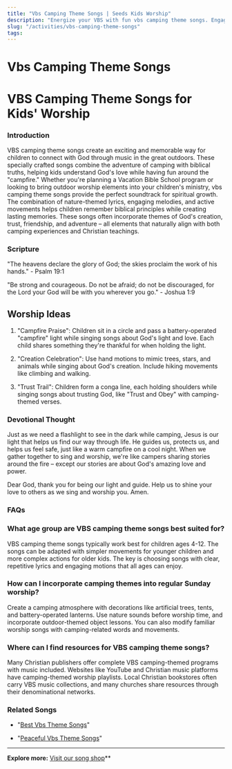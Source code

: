 ```yaml
---
title: "Vbs Camping Theme Songs | Seeds Kids Worship"
description: "Energize your VBS with fun vbs camping theme songs. Engaging worship music and activities for summer children's ministry."
slug: "/activities/vbs-camping-theme-songs"
tags:
---
```


# Vbs Camping Theme Songs

# VBS Camping Theme Songs for Kids' Worship

### Introduction
VBS camping theme songs create an exciting and memorable way for children to connect with God through music in the great outdoors. These specially crafted songs combine the adventure of camping with biblical truths, helping kids understand God's love while having fun around the "campfire." Whether you're planning a Vacation Bible School program or looking to bring outdoor worship elements into your children's ministry, vbs camping theme songs provide the perfect soundtrack for spiritual growth. The combination of nature-themed lyrics, engaging melodies, and active movements helps children remember biblical principles while creating lasting memories. These songs often incorporate themes of God's creation, trust, friendship, and adventure – all elements that naturally align with both camping experiences and Christian teachings.

### Scripture
"The heavens declare the glory of God; the skies proclaim the work of his hands." - Psalm 19:1

"Be strong and courageous. Do not be afraid; do not be discouraged, for the Lord your God will be with you wherever you go." - Joshua 1:9

## Worship Ideas
1. "Campfire Praise": Children sit in a circle and pass a battery-operated "campfire" light while singing songs about God's light and love. Each child shares something they're thankful for when holding the light.

2. "Creation Celebration": Use hand motions to mimic trees, stars, and animals while singing about God's creation. Include hiking movements like climbing and walking.

3. "Trust Trail": Children form a conga line, each holding shoulders while singing songs about trusting God, like "Trust and Obey" with camping-themed verses.

### Devotional Thought
Just as we need a flashlight to see in the dark while camping, Jesus is our light that helps us find our way through life. He guides us, protects us, and helps us feel safe, just like a warm campfire on a cool night. When we gather together to sing and worship, we're like campers sharing stories around the fire – except our stories are about God's amazing love and power.

Dear God, thank you for being our light and guide. Help us to shine your love to others as we sing and worship you. Amen.

### FAQs

### What age group are VBS camping theme songs best suited for?
VBS camping theme songs typically work best for children ages 4-12. The songs can be adapted with simpler movements for younger children and more complex actions for older kids. The key is choosing songs with clear, repetitive lyrics and engaging motions that all ages can enjoy.

### How can I incorporate camping themes into regular Sunday worship?
Create a camping atmosphere with decorations like artificial trees, tents, and battery-operated lanterns. Use nature sounds before worship time, and incorporate outdoor-themed object lessons. You can also modify familiar worship songs with camping-related words and movements.

### Where can I find resources for VBS camping theme songs?
Many Christian publishers offer complete VBS camping-themed programs with music included. Websites like YouTube and Christian music platforms have camping-themed worship playlists. Local Christian bookstores often carry VBS music collections, and many churches share resources through their denominational networks.

### Related Songs

- "[Best Vbs Theme Songs](/activities/best-vbs-theme-songs/)"

- "[Peaceful Vbs Theme Songs](/activities/peaceful-vbs-theme-songs/)"

---

**Explore more:** [Visit our song shop](https://seedskidsworship.com/shop)**

<!-- Schema Markup -->
<script type="application/ld+json">
{
  "@context": "https://schema.org",
  "@type": "MusicRecording",
  "name": "Vbs Camping Theme Songs",
  "byArtist": {
    "@type": "MusicGroup",
    "name": "Seeds Kids Worship"
  },
  "isFamilyFriendly": true,
  "url": "https://seedskidsworship.com/activities/vbs-camping-theme-songs/"
}
</script>